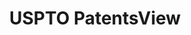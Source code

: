 ---
layout: default
bigquery: https://console.cloud.google.com/bigquery?p=patents-public-data&d=patentsview&page=dataset
citation: Attribution should be given to PatentsView for use, distribution, or derivative
  works.
code: https://github.com/CSSIP-AIR/PatentsView-Code-Snippets/
contributors: USPTO
cost: None
description: 'PatentsView includes US patent data including raw data (summaries, applications,
  pregrant applications), disambugations of inventors and assignees, and inventor
  gender estimates.  Also foreign priority data, # of figures and sheets, and government
  interest statements.'
documentation: https://patentsview.org/query/builder-faqs
last_edit: 04/11/2022, 20:32:16
location: https://patentsview.org/
maintained_by: USPTO
record_creation_timestamp: 12/2/2020 17:20:46
schema_fields:
- name_first
- applicant_type
- subclass
- title
- sequence
- latitude
- num_sheets
- series_code
- relkind
- gi_statement
- disamb_assignee_id_20190820
- male
- citation_id
- rawlocation_id
- disamb_inventor_id_20171226
- fname
- rel_id
- disamb_inventor_id_20190820
- text
- doctype
- county
- exemplary
- mainclass_id
- withdrawn
- level_two
- organization_id
- num_claims
- classification_status
- reldocno
- disamb_inventor_id_20200331
- num_figures
- _371_date
- organization
- disamb_inventor_id_20170307
- disamb_assignee_id_20200929
- disamb_inventor_id_20181127
- rawassignee_id
- f102_date
- action_date
- group
- latin_name
- level_three
- field_id
- symbol_position
- application_id
- subgroup_id
- location_id
- category_id
- ipc_class
- _102_date
- disamb_assignee_id_20200331
- disamb_assignee_id_20200630
- status
- term_extension
- name_last
- date
- subsection_id
- ipc_version_indicator
- disclaimer_date
- filename
- term_grant
- disamb_inventor_id_20200929
- subgroup
- role
- subclass_id
- kind
- dependent
- city
- disamb_assignee_id_20190312
- disamb_inventor_id_20180528
- disamb_inventor_id_20200630
- county_fips
- length
- classification_value
- disamb_assignee_id_20191231
- male_flag
- classification_data_source
- sector_title
- inventor_id
- rawinventor_id
- field_title
- id
- category
- country_transformed
- designation
- classification_level
- state
- doc_type
- disamb_inventor_id_20201229
- state_fips
- lname
- type
- longitude
- disamb_inventor_id_20171003
- latlong
- abstract
- patent_id
- assignee_id
- disamb_assignee_id_20191008
- uuid
- num
- attribution_status
- number
- lapse_of_patent
- disamb_inventor_id_20170808
- section
- country
- disamb_assignee_id_20181127
- level_one
- term_disclaimer
- main_group
- section_id
- variety
- subcategory_id
- deceased
- rule_47
- contract_award_number
- name
- group_id
- publication_number
- disamb_inventor_id_20191008
- f371_date
- disamb_inventor_id_20191231
- disamb_inventor_id_20190312
- lawyer_id
shortname: patentsview
tags:
- disambiguation
- United States
- gender
terms_of_use: Creative Commons Attribution 4.0 International License.
timeframe: 1963-1999
title: USPTO PatentsView
uuid: cf1780b1-e265-4e49-8d1d-83b9cfe0fd9a
---